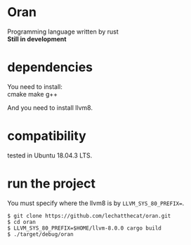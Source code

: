 # Oran
Programming language written by rust  
**Still in development**

# dependencies
You need to install:  
cmake make g++ 

And you need to install llvm8.

# compatibility
tested in Ubuntu 18.04.3 LTS.

# run the project
You must specify where the llvm8 is by `LLVM_SYS_80_PREFIX=`.
```
$ git clone https://github.com/lechatthecat/oran.git
$ cd oran
$ LLVM_SYS_80_PREFIX=$HOME/llvm-8.0.0 cargo build
$ ./target/debug/oran
```

